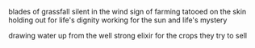 ﻿---
tags: poem
---
blades of grassfall silent in the wind
sign of farming tatooed on the skin
holding out for life's dignity
working for the sun and life's mystery

drawing water up from the well
strong elixir for the crops they try to sell

